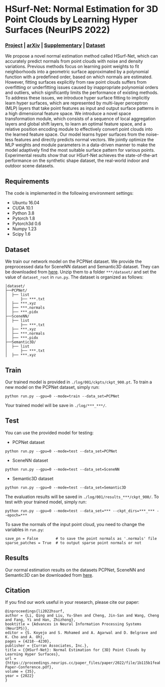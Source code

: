 # HSurf-Net: Normal Estimation for 3D Point Clouds by Learning Hyper Surfaces (NeurIPS 2022)

### **[Project](https://leoqli.github.io/HSurf-Net/) | [arXiv](https://arxiv.org/abs/2210.07158) | [Supplementary](https://drive.google.com/file/d/1F1LwZEzvupztCeXEtlMJ1zOrV-EOoZTT/view?usp=sharing) | [Dataset](https://drive.google.com/drive/folders/1eNpDh5ivE7Ap1HkqCMbRZpVKMQB1TQ6H?usp=share_link)**

We propose a novel normal estimation method called HSurf-Net, which can accurately predict normals from point clouds with noise and density variations. Previous methods focus on learning point weights to fit neighborhoods into a geometric surface approximated by a polynomial function with a predefined order, based on which normals are estimated. However, fitting surfaces explicitly from raw point clouds suffers from overfitting or underfitting issues caused by inappropriate polynomial orders and outliers, which significantly limits the performance of existing methods. To address these issues, we introduce hyper surface fitting to implicitly learn hyper surfaces, which are represented by multi-layer perceptron (MLP) layers that take point features as input and output surface patterns in a high dimensional feature space. We introduce a novel space transformation module, which consists of a sequence of local aggregation layers and global shift layers, to learn an optimal feature space, and a relative position encoding module to effectively convert point clouds into the learned feature space. Our model learns hyper surfaces from the noise-less features and directly predicts normal vectors. We jointly optimize the MLP weights and module parameters in a data-driven manner to make the model adaptively find the most suitable surface pattern for various points. Experimental results show that our HSurf-Net achieves the state-of-the-art performance on the synthetic shape dataset, the real-world indoor and outdoor scene datasets.

## Requirements

The code is implemented in the following environment settings:
- Ubuntu 16.04
- CUDA 10.1
- Python 3.8
- Pytorch 1.8
- Pytorch3d 0.6
- Numpy 1.23
- Scipy 1.6

## Dataset
We train our network model on the PCPNet dataset.
We provide the preprocessed data for SceneNN dataset and Semantic3D dataset.
They can be downloaded from [here](https://drive.google.com/drive/folders/1eNpDh5ivE7Ap1HkqCMbRZpVKMQB1TQ6H?usp=share_link).
Unzip them to a folder `***/dataset/` and set the value of `dataset_root` in `run.py`. The dataset is organized as follows:
```
│dataset/
├──PCPNet/
│  ├── list
│      ├── ***.txt
│  ├── ***.xyz
│  ├── ***.normals
│  ├── ***.pidx
├──SceneNN/
│  ├── list
│      ├── ***.txt
│  ├── ***.xyz
│  ├── ***.normals
│  ├── ***.pidx
├──Semantic3D/
│  ├── list
│      ├── ***.txt
│  ├── ***.xyz
```

## Train
Our trained model is provided in `./log/001/ckpts/ckpt_900.pt`.
To train a new model on the PCPNet dataset, simply run:
```
python run.py --gpu=0 --mode=train --data_set=PCPNet
```
Your trained model will be save in `./log/***_***/`.

## Test
You can use the provided model for testing:
- PCPNet dataset
```
python run.py --gpu=0 --mode=test --data_set=PCPNet
```
- SceneNN dataset
```
python run.py --gpu=0 --mode=test --data_set=SceneNN
```
- Semantic3D dataset
```
python run.py --gpu=0 --mode=test --data_set=Semantic3D
```
The evaluation results will be saved in `./log/001/results_***/ckpt_900/`.
To test with your trained model, simply run:
```
python run.py --gpu=0 --mode=test --data_set=*** --ckpt_dirs=***_*** --epoch=***
```
To save the normals of the input point cloud, you need to change the variables in `run.py`:
```
save_pn = False        # to save the point normals as '.normals' file
sparse_patches = True  # to output sparse point normals or not
```

## Results
Our normal estimation results on the datasets PCPNet, SceneNN and Semantic3D can be downloaded from [here](https://drive.google.com/drive/folders/1fZnUqqJLHYhF3zjqx6owrqFJQ_EJsINN?usp=sharing).

## Citation
If you find our work useful in your research, please cite our paper:

    @inproceedings{li2022hsurf,
    author = {Li, Qing and Liu, Yu-Shen and Cheng, Jin-San and Wang, Cheng and Fang, Yi and Han, Zhizhong},
    booktitle = {Advances in Neural Information Processing Systems (NeurIPS)},
    editor = {S. Koyejo and S. Mohamed and A. Agarwal and D. Belgrave and K. Cho and A. Oh},
    pages = {4218--4230},
    publisher = {Curran Associates, Inc.},
    title = {{HSurf-Net}: Normal Estimation for {3D} Point Clouds by Learning Hyper Surfaces},
    url = {https://proceedings.neurips.cc/paper_files/paper/2022/file/1b115b1feab2198dd0881c57b869ddb7-Paper-Conference.pdf},
    volume = {35},
    year = {2022}
    }
